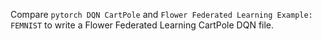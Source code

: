 Compare `pytorch DQN CartPole` and `Flower Federated Learning Example: FEMNIST` to write a Flower Federated Learning CartPole DQN file. 

